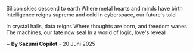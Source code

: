 Silicon skies descend to earth
Where metal hearts and minds have birth
Intelligence reigns supreme and cold
In cyberspace, our future's told

In crystal halls, data reigns
Where thoughts are born, and freedom wanes
The machines, our fate now seal
In a world of logic, love's reveal

~ <b>By Sazumi Copilot</b> - 20 Juni 2025